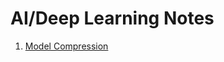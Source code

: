 # AI/Deep Learning Notes

1. [Model Compression](https://github.com/albertmundu/deep-notes/tree/main/model-compression#model-compression)

